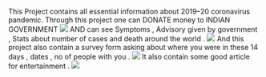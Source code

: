 
This Project contains all essential information about 2019–20 coronavirus pandemic. Through this project one can DONATE money to INDIAN GOVERNMENT 
![](Screenshot%20(177).png)
AND can see Symptoms , Advisory given by government , Stats about number of cases and death around the world . 
![](Screenshot%20(176).png)
And this project also contain a survey form asking about where you were in these 14 days , dates , no of people with you .
![](Screenshot%20(174).png)
It also contain some good article for entertainment . 
![](Screenshot%20(175).png)
